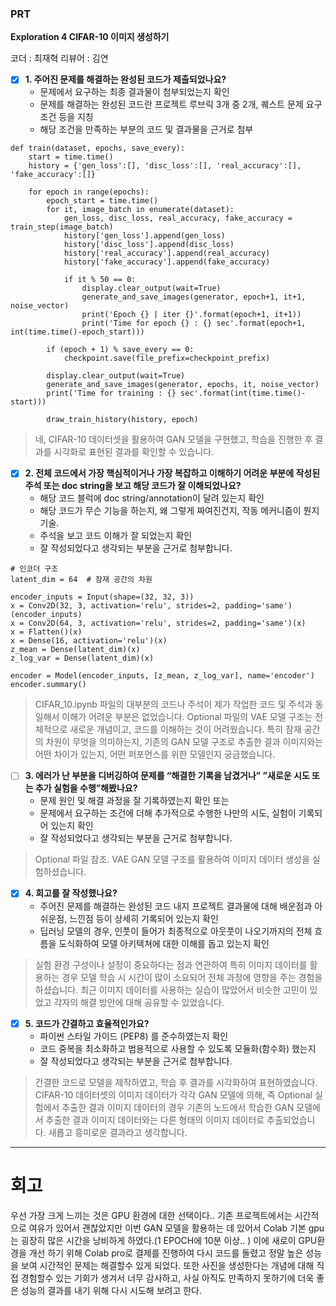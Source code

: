 ### PRT

**Exploration 4 CIFAR-10 이미지 생성하기**

코더 : 최재혁
리뷰어 : 김연

- [X]  **1. 주어진 문제를 해결하는 완성된 코드가 제출되었나요?**  
    * 문제에서 요구하는 최종 결과물이 첨부되었는지 확인  
    * 문제를 해결하는 완성된 코드란 프로젝트 루브릭 3개 중 2개, 퀘스트 문제 요구조건 등을 지칭  
    * 해당 조건을 만족하는 부분의 코드 및 결과물을 근거로 첨부  

```
def train(dataset, epochs, save_every):
    start = time.time()
    history = {'gen_loss':[], 'disc_loss':[], 'real_accuracy':[], 'fake_accuracy':[]}

    for epoch in range(epochs):
        epoch_start = time.time()
        for it, image_batch in enumerate(dataset):
            gen_loss, disc_loss, real_accuracy, fake_accuracy = train_step(image_batch)
            history['gen_loss'].append(gen_loss)
            history['disc_loss'].append(disc_loss)
            history['real_accuracy'].append(real_accuracy)
            history['fake_accuracy'].append(fake_accuracy)

            if it % 50 == 0:
                display.clear_output(wait=True)
                generate_and_save_images(generator, epoch+1, it+1, noise_vector)
                print('Epoch {} | iter {}'.format(epoch+1, it+1))
                print('Time for epoch {} : {} sec'.format(epoch+1, int(time.time()-epoch_start)))

        if (epoch + 1) % save_every == 0:
            checkpoint.save(file_prefix=checkpoint_prefix)

        display.clear_output(wait=True)
        generate_and_save_images(generator, epochs, it, noise_vector)
        print('Time for training : {} sec'.format(int(time.time()-start)))

        draw_train_history(history, epoch)
```

>네, CIFAR-10 데이터셋을 활용하여 GAN 모델을 구현했고, 학습을 진행한 후 결과를 시각화로 표현된 결과를 확인할 수 있습니다.
    
- [X]  **2. 전체 코드에서 가장 핵심적이거나 가장 복잡하고 이해하기 어려운 부분에 작성된 주석 또는 doc string을 보고 해당 코드가 잘 이해되었나요?**
    * 해당 코드 블럭에 doc string/annotation이 달려 있는지 확인
    * 해당 코드가 무슨 기능을 하는지, 왜 그렇게 짜여진건지, 작동 메커니즘이 뭔지 기술.
    * 주석을 보고 코드 이해가 잘 되었는지 확인
    * 잘 작성되었다고 생각되는 부분을 근거로 첨부합니다.

```
# 인코더 구조
latent_dim = 64  # 잠재 공간의 차원

encoder_inputs = Input(shape=(32, 32, 3))
x = Conv2D(32, 3, activation='relu', strides=2, padding='same')(encoder_inputs)
x = Conv2D(64, 3, activation='relu', strides=2, padding='same')(x)
x = Flatten()(x)
x = Dense(16, activation='relu')(x)
z_mean = Dense(latent_dim)(x)
z_log_var = Dense(latent_dim)(x)

encoder = Model(encoder_inputs, [z_mean, z_log_var], name='encoder')
encoder.summary()
```

>CIFAR_10.ipynb 파일의 대부분의 코드나 주석이 제가 작업한 코드 및 주석과 동일해서 이해가 어려운 부분은 없었습니다. Optional 파일의 VAE 모델 구조는 전체적으로 새로운 개념이고, 코드를 이해하는 것이 어려웠습니다. 특히 잠재 공간의 차원이 무엇을 의미하는지, 기존의 GAN 모델 구조로 추출한 결과 이미지와는 어떤 차이가 있는지, 어떤 퍼포먼스를 위한 모델인지 궁금했습니다.

- [ ]  **3. 에러가 난 부분을 디버깅하여 문제를 “해결한 기록을 남겼거나” ”새로운 시도 또는 추가 실험을 수행”해봤나요?**
    * 문제 원인 및 해결 과정을 잘 기록하였는지 확인 또는
    * 문제에서 요구하는 조건에 더해 추가적으로 수행한 나만의 시도, 실험이 기록되어 있는지 확인
    * 잘 작성되었다고 생각되는 부분을 근거로 첨부합니다.
        
>Optional 파일 참조. VAE GAN 모델 구조를 활용하여 이미지 데이터 생성을 실험하셨습니다.

- [X]  **4. 회고를 잘 작성했나요?**
    * 주어진 문제를 해결하는 완성된 코드 내지 프로젝트 결과물에 대해 배운점과 아쉬운점, 느낀점 등이 상세히 기록되어 있는지 확인
    * 딥러닝 모델의 경우, 인풋이 들어가 최종적으로 아웃풋이 나오기까지의 전체 흐름을 도식화하여 모델 아키텍쳐에 대한 이해를 돕고 있는지 확인

>실험 환경 구성이나 설정이 중요하다는 점과 연관하여 특히 이미지 데이터를 활용하는 경우 모델 학습 시 시간이 많이 소요되어 전체 과정에 영향을 주는 경험을 하셨습니다. 최근 이미지 데이터를 사용하는 실습이 많았어서 비슷한 고민이 있었고 각자의 해결 방안에 대해 공유할 수 있었습니다.

- [X]  **5. 코드가 간결하고 효율적인가요?**
    * 파이썬 스타일 가이드 (PEP8) 를 준수하였는지 확인
    * 코드 중복을 최소화하고 범용적으로 사용할 수 있도록 모듈화(함수화) 했는지
    * 잘 작성되었다고 생각되는 부분을 근거로 첨부합니다.
    
>간결한 코드로 모델을 제작하였고, 학습 후 결과를 시각화하여 표현하였습니다. CIFAR-10 데이터셋의 이미지 데이터가 각각 GAN 모델에 의해, 즉 Optional 실험에서 추출한 결과 이미지 데이터의 경우 기존의 노드에서 학습한 GAN 모델에서 추출한 결과 이미지 데이터와는 다른 형태의 이미지 데이터로 추출되었습니다. 새롭고 흥미로운 결과라고 생각합니다.

---

# 회고 
우선 가장 크게 느끼는 것은 GPU 환경에 대한 선택이다.. 기존 프로젝트에서는 시간적으로 여유가 있어서 괜찮았지만 이번 GAN 모델을 활용하는 데 있어서 Colab 기본 gpu는 굉장히 많은 시간을 낭비하게 하였다.(1 EPOCH에 10분 이상.. ) 이에 새로이 GPU환경을 개선 하기 위해 Colab pro로 결제를 진행하여 다시 코드를 돌렸고 정말 높은 성능을 보여 시간적인 문제는 해결할수 있게 되었다. 또한 사진을 생성한다는 개념에 대해 직접 경험할수 있는 기회가 생겨서 너무 감사하고, 사실 아직도 만족하지 못하기에 더욱 좋은 성능의 결과를 내기 위해 다시 시도해 보려고 한다.
